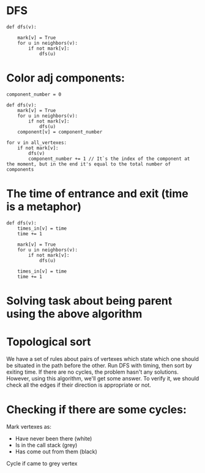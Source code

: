 # DFS
    def dfs(v):

        mark[v] = True
        for u in neighbors(v):
            if not mark[v]:
                dfs(u)

# Color adj components:
    component_number = 0

    def dfs(v):
        mark[v] = True
        for u in neighbors(v):
            if not mark[v]:
                dfs(u)
        component[v] = component_number
    
    for v in all_vertexes:
        if not mark[v]:
            dfs(v)
            component_number += 1 // It`s the index of the component at the moment, but in the end it's equal to the total number of components


# The time of entrance and exit (time is a metaphor)

    def dfs(v):
        times_in[v] = time
        time += 1        
    
        mark[v] = True
        for u in neighbors(v):
            if not mark[v]:
                dfs(u)

        times_in[v] = time
        time += 1        

# Solving task about being parent using the above algorithm

# Topological sort

We have a set of rules about pairs of vertexes which state which one should be situated in the path before the other.
Run DFS with timing, then sort by exiting time.
If there are no cycles, the problem hasn't any solutions. However, using this algorithm, we'll get some answer. To verify it, we should check all the edges if their direction is appropriate or not.

# Checking if there are some cycles:
Mark vertexes as:
- Have never been there  (white)
- Is in the call stack   (grey)
- Has come out from them (black)

Cycle if came to grey vertex